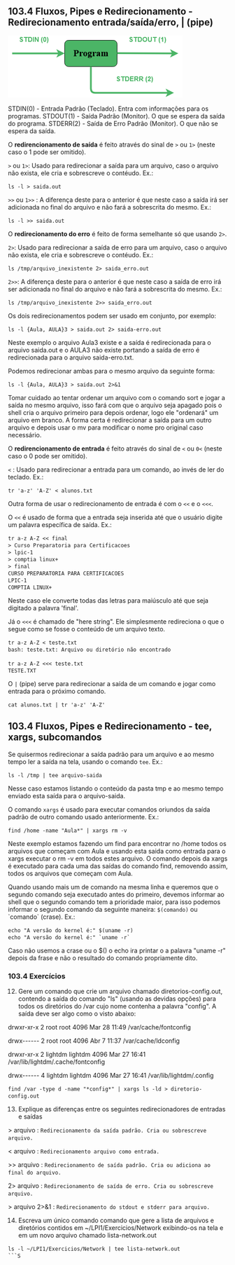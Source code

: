 ## 103.4 Fluxos, Pipes e Redirecionamento - Redirecionamento entrada/saída/erro, | (pipe)

![fluxo](/imagens/process.png)

STDIN(0) - Entrada Padrão (Teclado). Entra com informações para os programas.
STDOUT(1) - Saída Padrão (Monitor). O que se espera da saída do programa.
STDERR(2) - Saída de Erro Padrão (Monitor). O que não se espera da saída.

O **redirencionamento de saída** é feito através do sinal de `>` ou `1>` (neste caso o 1 pode ser omitido).

`>` ou `1>`: Usado para redirecionar a saída para um arquivo, caso o arquivo não exista, ele cria e sobrescreve o contéudo. Ex.:

```shell
ls -l > saida.out
```

`>>` ou `1>>` : A diferença deste para o anterior é que neste caso a saída irá ser adicionada no final do arquivo e não fará a sobrescrita do mesmo. Ex.:

```shell
ls -l >> saida.out
```

O **redirecionamento do erro** é feito de forma semelhante só que usando `2>`.

`2>`: Usado para redirecionar a saída de erro para um arquivo, caso o arquivo não exista, ele cria e sobrescreve o contéudo. Ex.:

```shell
ls /tmp/arquivo_inexistente 2> saida_erro.out
```

`2>>`: A diferença deste para o anterior é que neste caso a saída de erro irá ser adicionada no final do arquivo e não fará a sobrescrita do mesmo. Ex.:

```shell
ls /tmp/arquivo_inexistente 2>> saida_erro.out
```

Os dois redirecionamentos podem ser usado em conjunto, por exemplo:

```shell
ls -l {Aula, AULA}3 > saida.out 2> saida-erro.out
```
Neste exemplo o arquivo Aula3 existe e a saída é redirecionada para o arquivo saida.out e o AULA3 não existe portando a saída de erro é redirecionada para o arquivo saida-erro.txt.

Podemos redirecionar ambas para o mesmo arquivo da seguinte forma:

```shell
ls -l {Aula, AULA}3 > saida.out 2>&1
```

Tomar cuidado ao tentar ordenar um arquivo com o comando sort e jogar a saída no mesmo arquivo, isso fará com que o arquivo seja apagado pois o shell cria o arquivo primeiro para depois ordenar, logo ele "ordenará" um arquivo em branco. A forma certa é redirecionar a saída para um outro arquivo e depois usar o mv para modificar o nome pro original caso necessário.

O **redirencionamento de entrada** é feito através do sinal de `<` ou `0<` (neste caso o 0 pode ser omitido).

`<` : Usado para redirecionar a entrada para um comando, ao invés de ler do teclado. Ex.:

```shell
tr 'a-z' 'A-Z' < alunos.txt
```

Outra forma de usar o redirecionamento de entrada é com o `<<` e o `<<<`.

O `<<` é usado de forma que a entrada seja inserida até que o usuário digite um palavra específica de saída. Ex.:
```shell
tr a-z A-Z << final
> Curso Preparatoria para Certificacoes
> lpic-1
> comptia linux+
> final
CURSO PREPARATORIA PARA CERTIFICACOES
LPIC-1
COMPTIA LINUX+
```
Neste caso ele converte todas das letras para maiúsculo até que seja digitado a palavra 'final'.

Já o `<<<` é chamado de "here string". Ele simplesmente redireciona o que o segue como se fosse o conteúdo de um arquivo texto.

```shell
tr a-z A-Z < teste.txt 
bash: teste.txt: Arquivo ou diretório não encontrado
 
tr a-z A-Z <<< teste.txt 
TESTE.TXT
```

O `|` (pipe) serve para redirecionar a saída de um comando e jogar como entrada para o próximo comando.

```shell
cat alunos.txt | tr 'a-z' 'A-Z'
```

## 103.4 Fluxos, Pipes e Redirecionamento - tee, xargs, subcomandos

Se quisermos redirecionar a saída padrão para um arquivo e ao mesmo tempo ler a saída na tela, usando o comando `tee`. Ex.:

```shell
ls -l /tmp | tee arquivo-saida
```
Nesse caso estamos listando o conteúdo da pasta tmp e ao mesmo tempo enviado esta saída para o arquivo-saida.

O comando `xargs` é usado para executar comandos oriundos da saída padrão de outro comando usado anteriormente. Ex.:

```shell
find /home -name "Aula*" | xargs rm -v
```
Neste exemplo estamos fazendo um find para encontrar no /home todos os arquivos que começam com Aula e usando esta saida como entrada para o xargs executar o rm -v em todos estes arquivo. O comando depois da xargs é executado para cada uma das saídas do comando find, removendo assim, todos os arquivos que começam com Aula.

Quando usando mais um de comando na mesma linha e queremos que o segundo comando seja executado antes do primeiro, devemos informar ao shell que o segundo comando tem a prioridade maior, para isso podemos informar o segundo comando da seguinte maneira: `$(comando)` ou \`comando` (crase). Ex.:

```shell
echo "A versão do kernel é:" $(uname -r)
echo "A versão do kernel é:" `uname -r`
```

Caso não usemos a crase ou o $() o echo ira printar o a palavra "uname -r"  depois da frase e não o resultado do comando propriamente dito.

### 103.4 Exercı́cios

12. Gere um comando que crie um arquivo chamado diretorios-config.out, contendo a saída do comando "ls" (usando as devidas opções) para todos os diretórios  do /var cujo nome contenha a palavra "config". A saída deve ser algo  como o visto abaixo:

drwxr-xr-x 2 root    root    4096 Mar 28 11:49 /var/cache/fontconfig 

drwx------ 2 root    root    4096 Abr  7 11:37 /var/cache/ldconfig 

drwxr-xr-x 2 lightdm lightdm 4096 Mar 27 16:41 /var/lib/lightdm/.cache/fontconfig 

drwx------ 4 lightdm lightdm 4096 Mar 27 16:41 /var/lib/lightdm/.config

```shell
find /var -type d -name "*config*" | xargs ls -ld > diretorio-config.out
```

13. Explique as diferenças entre os seguintes redirecionadores de entradas e saídas

\> arquivo : `Redirecionamento da saída padrão. Cria ou sobrescreve arquivo.`

< arquivo : `Redirecionamento arquivo como entrada.`

\>> arquivo : `Redirecionamento de saída padrão. Cria ou adiciona ao final do arquivo.`

2> arquivo : `Redirecionamento de saída de erro. Cria ou sobrescreve arquivo.`

\> arquivo 2>&1 : `Redirecionamento do stdout e stderr para arquivo.`

14. Escreva um único comando comando que gere a lista de arquivos e diretórios contidos em ~/LPI1/Exercicios/Network exibindo-os na tela e  em um novo arquivo chamado lista-network.out

```shell
ls -l ~/LPI1/Exercicios/Network | tee lista-network.out
```S